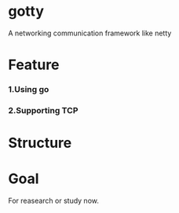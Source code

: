 # gotty
A networking communication framework like netty

# Feature
### 1.Using go
### 2.Supporting TCP
# Structure

# Goal
For reasearch or study now.
